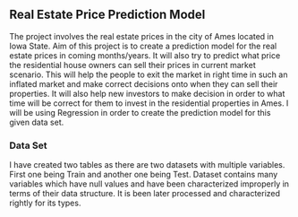 ## Real Estate Price Prediction Model

The project involves the real estate prices in the city of Ames located in Iowa State. Aim of this project is to create a prediction model for the real estate prices in coming months/years. It will also try to predict what price the residential house owners can sell their prices in current market scenario. This will help the people to exit the market in right time in such an inflated market and make correct decisions onto when they can sell their properties. It will also help new investors to make decision in order to what time will be correct for them to invest in the residential properties in Ames. I will be using Regression in order to create the prediction model for this given data set.

### Data Set
I have created two tables as there are two datasets with multiple variables. First one being Train and another one being Test. Dataset contains many variables which have null values and have been characterized improperly in terms of their data structure. It is been later processed and characterized rightly for its types. 

